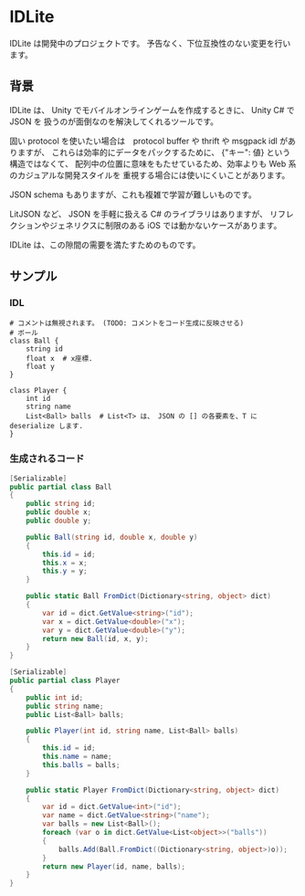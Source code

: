 # IDLite

IDLite は開発中のプロジェクトです。
予告なく、下位互換性のない変更を行います。

## 背景

IDLite は、 Unity でモバイルオンラインゲームを作成するときに、 Unity C# で JSON を
扱うのが面倒なのを解決してくれるツールです。

固い protocol を使いたい場合は　protocol buffer や thrift や msgpack idl がありますが、
これらは効率的にデータをパックするために、 {"キー": 値} という構造ではなくて、
配列中の位置に意味をもたせているため、効率よりも Web 系のカジュアルな開発スタイルを
重視する場合には使いにくいことがあります。

JSON schema もありますが、これも複雑で学習が難しいものです。

LitJSON など、 JSON を手軽に扱える C# のライブラリはありますが、
リフレクションやジェネリクスに制限のある iOS では動かないケースがあります。

IDLite は、この隙間の需要を満たすためのものです。

## サンプル

### IDL

```
# コメントは無視されます。 (TODO: コメントをコード生成に反映させる)
# ボール
class Ball {
    string id
    float x  # x座標.
    float y
}

class Player {
    int id
    string name
    List<Ball> balls  # List<T> は、 JSON の [] の各要素を、T に deserialize します.
}
```

### 生成されるコード

```cs
[Serializable]
public partial class Ball
{
	public string id;
	public double x;
	public double y;

	public Ball(string id, double x, double y)
	{
		this.id = id;
		this.x = x;
		this.y = y;
	}

	public static Ball FromDict(Dictionary<string, object> dict)
	{
		var id = dict.GetValue<string>("id");
		var x = dict.GetValue<double>("x");
		var y = dict.GetValue<double>("y");
		return new Ball(id, x, y);
	}
}

[Serializable]
public partial class Player
{
	public int id;
	public string name;
	public List<Ball> balls;

	public Player(int id, string name, List<Ball> balls)
	{
		this.id = id;
		this.name = name;
		this.balls = balls;
	}

	public static Player FromDict(Dictionary<string, object> dict)
	{
		var id = dict.GetValue<int>("id");
		var name = dict.GetValue<string>("name");
		var balls = new List<Ball>();
		foreach (var o in dict.GetValue<List<object>>("balls"))
		{
			balls.Add(Ball.FromDict((Dictionary<string, object>)o));
		}
		return new Player(id, name, balls);
	}
}

```
